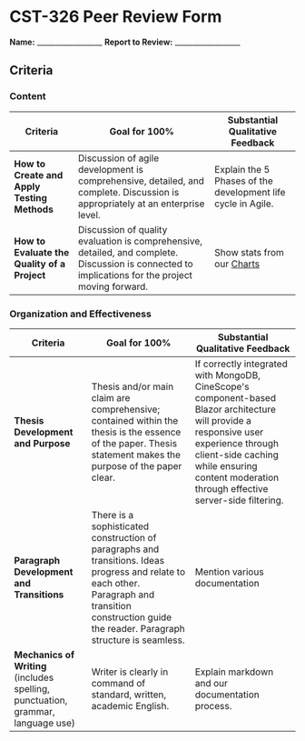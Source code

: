 # CST-326 Peer Review Form

**Name:** __________________ **Report to Review:** __________________

## Criteria

### Content

| Criteria | Goal for 100% | Substantial Qualitative Feedback |
|----------|---------------|--------------------------------|
| **How to Create and Apply Testing Methods** | Discussion of agile development is comprehensive, detailed, and complete. Discussion is appropriately at an enterprise level. | Explain the 5 Phases of the development life cycle in Agile. |
| **How to Evaluate the Quality of a Project** | Discussion of quality evaluation is comprehensive, detailed, and complete. Discussion is connected to implications for the project moving forward. | Show stats from our [Charts](https://github.com/omniV1/CineScope/blob/main/Documents/Sprint1-Charts.md) |

### Organization and Effectiveness

| Criteria | Goal for 100% | Substantial Qualitative Feedback |
|----------|---------------|--------------------------------|
| **Thesis Development and Purpose** | Thesis and/or main claim are comprehensive; contained within the thesis is the essence of the paper. Thesis statement makes the purpose of the paper clear. |If correctly integrated with MongoDB, CineScope's component-based Blazor architecture will provide a responsive user experience through client-side caching while ensuring content moderation through effective server-side filtering.|
| **Paragraph Development and Transitions** | There is a sophisticated construction of paragraphs and transitions. Ideas progress and relate to each other. Paragraph and transition construction guide the reader. Paragraph structure is seamless. | Mention various documentation |
| **Mechanics of Writing** (includes spelling, punctuation, grammar, language use) | Writer is clearly in command of standard, written, academic English. | Explain markdown and our documentation process. |
